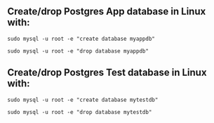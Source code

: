 ## Create/drop Postgres App database in Linux with:

`sudo mysql -u root -e "create database myappdb"`

`sudo mysql -u root -e "drop database myappdb"`

## Create/drop Postgres Test database in Linux with:

`sudo mysql -u root -e "create database mytestdb"`

`sudo mysql -u root -e "drop database mytestdb"`